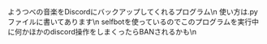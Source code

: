 ようつべの音楽をDiscordにバックアップしてくれるプログラム\n
使い方は.pyファイルに書いてあります\n
selfbotを使っているのでこのプログラムを実行中に何かほかのdiscord操作をしまくったらBANされるかも\n
